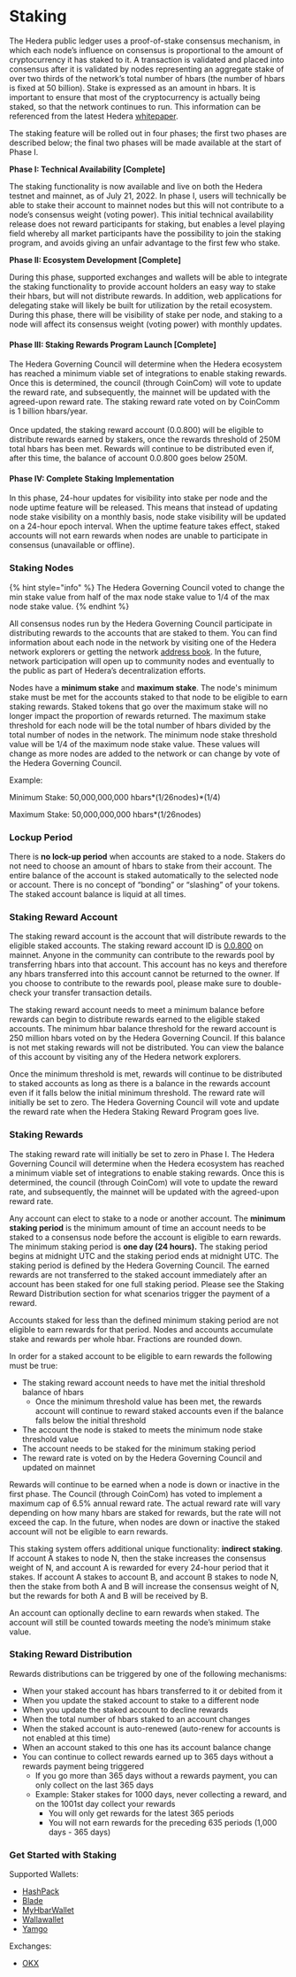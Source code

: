 # Staking

The Hedera public ledger uses a proof-of-stake consensus mechanism, in which each node’s influence on consensus is proportional to the amount of cryptocurrency it has staked to it. A transaction is validated and placed into consensus after it is validated by nodes representing an aggregate stake of over two thirds of the network’s total number of hbars (the number of hbars is fixed at 50 billion). Stake is expressed as an amount in hbars. It is important to ensure that most of the cryptocurrency is actually being staked, so that the network continues to run. This information can be referenced from the latest Hedera [whitepaper](https://hedera.com/hh\_whitepaper\_v2.1-20200815.pdf).

The staking feature will be rolled out in four phases; the first two phases are described below; the final two phases will be made available at the start of Phase I.

**Phase I: Technical Availability \[Complete]**

The staking functionality is now available and live on both the Hedera testnet and mainnet, as of July 21, 2022. In phase I, users will technically be able to stake their account to mainnet nodes but this will not contribute to a node’s consensus weight (voting power). This initial technical availability release does not reward participants for staking, but enables a level playing field whereby all market participants have the possibility to join the staking program, and avoids giving an unfair advantage to the first few who stake.

**Phase II: Ecosystem Development  \[Complete]**

During this phase, supported exchanges and wallets will be able to integrate the staking functionality to provide account holders an easy way to stake their hbars, but will not distribute rewards. In addition, web applications for delegating stake will likely be built for utilization by the retail ecosystem. During this phase, there will be visibility of stake per node, and staking to a node will affect its consensus weight (voting power) with monthly updates.

#### **Phase III: Staking Rewards Program Launch \[Complete]**

The Hedera Governing Council will determine when the Hedera ecosystem has reached a minimum viable set of integrations to enable staking rewards. Once this is determined, the council (through CoinCom) will vote to update the reward rate, and subsequently, the mainnet will be updated with the agreed-upon reward rate. The staking reward rate voted on by CoinComm is 1 billion hbars/year. \
\
Once updated, the staking reward account (0.0.800) will be eligible to distribute rewards earned by stakers, once the rewards threshold of 250M total hbars has been met. Rewards will continue to be distributed even if, after this time, the balance of account 0.0.800 goes below 250M.

#### Phase IV: Complete Staking Implementation

In this phase, 24-hour updates for visibility into stake per node and the node uptime feature will be released. This means that instead of updating node stake visibility on a monthly basis, node stake visibility will be updated on a 24-hour epoch interval. When the uptime feature takes effect, staked accounts will not earn rewards when nodes are unable to participate in consensus (unavailable or offline).

### **Staking Nodes**

{% hint style="info" %}
The Hedera Governing Council voted to change the min stake value from half of the max node stake value to 1/4 of the max node stake value.
{% endhint %}

All consensus nodes run by the Hedera Governing Council participate in distributing rewards to the accounts that are staked to them. You can find information about each node in the network by visiting one of the Hedera network explorers or getting the network [address book](../docs/mirror-node-api/rest-api.md#api-v1-network-nodes). In the future, network participation will open up to community nodes and eventually to the public as part of Hedera’s decentralization efforts.

Nodes have a **minimum stake** and **maximum stake**. The node's minimum stake must be met for the accounts staked to that node to be eligible to earn staking rewards. Staked tokens that go over the maximum stake will no longer impact the proportion of rewards returned. The maximum stake threshold for each node will be the total number of hbars divided by the total number of nodes in the network. The minimum node stake threshold value will be 1/4 of the maximum node stake value. These values will change as more nodes are added to the network or can change by vote of the Hedera Governing Council.

Example:

Minimum Stake: ​50,000,000,000 hbars\*(1/26nodes)\*(1/4)

Maximum Stake: ​50,000,000,000 hbars\*(1/26nodes)

### **Lockup Period**

There is **no lock-up period** when accounts are staked to a node. Stakers do not need to choose an amount of hbars to stake from their account. The entire balance of the account is staked automatically to the selected node or account. There is no concept of “bonding” or “slashing” of your tokens. The staked account balance is liquid at all times.

### **Staking Reward Account**

The staking reward account is the account that will distribute rewards to the eligible staked accounts. The staking reward account ID is [0.0.800](https://hashscan.io/#/mainnet/account/0.0.800?type=) on mainnet. Anyone in the community can contribute to the rewards pool by transferring hbars into that account. This account has no keys and therefore any hbars transferred into this account cannot be returned to the owner. If you choose to contribute to the rewards pool, please make sure to double-check your transfer transaction details.

The staking reward account needs to meet a minimum balance before rewards can begin to distribute rewards earned to the eligible staked accounts. The minimum hbar balance threshold for the reward account is 250 million hbars voted on by the Hedera Governing Council. If this balance is not met staking rewards will not be distributed. You can view the balance of this account by visiting any of the Hedera network explorers.

Once the minimum threshold is met, rewards will continue to be distributed to staked accounts as long as there is a balance in the rewards account even if it falls below the initial minimum threshold. The reward rate will initially be set to zero. The Hedera Governing Council will vote and update the reward rate when the Hedera Staking Reward Program goes live.&#x20;

### **Staking Rewards**

The staking reward rate will initially be set to zero in Phase I. The Hedera Governing Council will determine when the Hedera ecosystem has reached a minimum viable set of integrations to enable staking rewards. Once this is determined, the council (through CoinCom) will vote to update the reward rate, and subsequently, the mainnet will be updated with the agreed-upon reward rate.

Any account can elect to stake to a node or another account. The **minimum staking period** is the minimum amount of time an account needs to be staked to a consensus node before the account is eligible to earn rewards. The minimum staking period is **one day (24 hours).** The staking period begins at midnight UTC and the staking period ends at midnight UTC. The staking period is defined by the Hedera Governing Council. The earned rewards are not transferred to the staked account immediately after an account has been staked for one full staking period. Please see the Staking Reward Distribution section for what scenarios trigger the payment of a reward.

Accounts staked for less than the defined minimum staking period are not eligible to earn rewards for that period. Nodes and accounts accumulate stake and rewards per whole hbar. Fractions are rounded down.

In order for a staked account to be eligible to earn rewards the following must be true:

* The staking reward account needs to have met the initial threshold balance of hbars
  * Once the minimum threshold value has been met, the rewards account will continue to reward staked accounts even if the balance falls below the initial threshold
* The account the node is staked to meets the minimum node stake threshold value
* The account needs to be staked for the minimum staking period
* The reward rate is voted on by the Hedera Governing Council and updated on mainnet

Rewards will continue to be earned when a node is down or inactive in the first phase. The Council (through CoinCom) has voted to implement a maximum cap of 6.5% annual reward rate. The actual reward rate will vary depending on how many hbars are staked for rewards, but the rate will not exceed the cap. In the future, when nodes are down or inactive the staked account will not be eligible to earn rewards.

This staking system offers additional unique functionality: **indirect staking**. If account A stakes to node N, then the stake increases the consensus weight of N, and account A is rewarded for every 24-hour period that it stakes. If account A stakes to account B, and account B stakes to node N, then the stake from both A and B will increase the consensus weight of N, but the rewards for both A and B will be received by B.

An account can optionally decline to earn rewards when staked. The account will still be counted towards meeting the node’s minimum stake value.

### **Staking Reward Distribution**

Rewards distributions can be triggered by one of the following mechanisms:

* When your staked account has hbars transferred to it or debited from it
* When you update the staked account to stake to a different node
* When you update the staked account to decline rewards
* When the total number of hbars staked to an account changes
* When the staked account is auto-renewed (auto-renew for accounts is not enabled at this time)
* When an account staked to this one has its account balance change
* You can continue to collect rewards earned up to 365 days without a rewards payment being triggered
  * If you go more than 365 days without a rewards payment, you can only collect on the last 365 days
  * Example: Staker stakes for 1000 days, never collecting a reward, and on the 1001st day collect your rewards
    * You will only get rewards for the latest 365 periods
    * You will not earn rewards for the preceding 635 periods (1,000 days - 365 days)

### Get Started with Staking

Supported Wallets:

* [HashPack](https://www.hashpack.app/post/staking-with-hashpack)
* [Blade](https://www.bladewallet.io/)
* [MyHbarWallet](https://myhbarwallet.com/)
* [Wallawallet ](https://wallawallet.com/2022/07/21/how-to-stake-hbar/)
* [Yamgo](https://yamgo.com/)

Exchanges:

* [OKX](https://www.okx.com/support/hc/en-us/articles/9824479181709-Win-up-to-72-APY-with-Hedera-HBAR-Staking)
